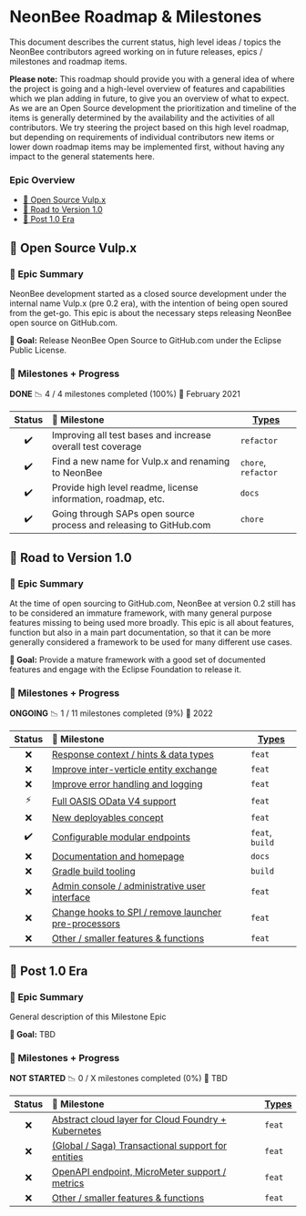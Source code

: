 # NeonBee Roadmap & Milestones

This document describes the current status, high level ideas / topics the NeonBee contributors agreed working on in future releases, epics / milestones and roadmap items.

**Please note:** This roadmap should provide you with a general idea of where the project is going and a high-level overview of features and capabilities which we plan adding in future, to give you an overview of what to expect. As we are an Open Source development the prioritization and timeline of the items is generally determined by the availability and the activities of all contributors. We try steering the project based on this high level roadmap, but depending on requirements of individual contributors new items or lower down roadmap items may be implemented first, without having any impact to the general statements here.

### Epic Overview

- [🌌 Open Source Vulp.x](#-open-source-vulp-x)
- [🌌 Road to Version 1.0](#-road-to-version-1-0)
- [🌌 Post 1.0 Era](#-post-1-0-era)


## 🌌 Open Source Vulp.x

### 📝 Epic Summary

NeonBee development started as a closed source development under the internal name Vulp.x (pre 0.2 era), with the intention of being open soured from the get-go. This epic is about the necessary steps releasing NeonBee open source on GitHub.com.

**🌟 Goal:** Release NeonBee Open Source to GitHub.com under the Eclipse Public License.

### 🚀 Milestones + Progress

**DONE** 📉 4 / 4 milestones completed (100%) 📅 February 2021

| Status | 🚀 Milestone | [Types](https://www.conventionalcommits.org/) |
| :---: | :--- | --- |
| ✔️ | Improving all test bases and increase overall test coverage | `refactor` |
| ✔️ | Find a new name for Vulp.x and renaming to NeonBee | `chore`, `refactor` |
| ✔️ | Provide high level readme, license information, roadmap, etc. | `docs` |
| ✔️ | Going through SAPs open source process and releasing to GitHub.com | `chore` |

## 🌌 Road to Version 1.0

### 📝 Epic Summary

At the time of open sourcing to GitHub.com, NeonBee at version 0.2 still has to be considered an immature framework, with many general purpose features missing to being used more broadly. This epic is all about features, function but also in a main part documentation, so that it can be more generally considered a framework to be used for many different use cases.

**🌟 Goal:** Provide a mature framework with a good set of documented features and engage with the Eclipse Foundation to release it.

### 🚀 Milestones + Progress

**ONGOING** 📉 1 / 11 milestones completed (9%) 📅 2022

| Status | 🚀 Milestone | [Types](https://www.conventionalcommits.org/) |
| :---: | :--- | --- |
| ❌ | [Response context / hints & data types](milestones/E1_MS01_response_context.md) | `feat` |
| ❌ | [Improve inter-verticle entity exchange](milestones/E1_MS02_entity_exchange.md) | `feat` |
| ❌ | [Improve error handling and logging](milestones/E1_MS03_error_handling.md) | `feat` |
| ⚡ | [Full OASIS OData V4 support](milestones/E1_MS04_odata_support.md) | `feat` |
| ❌ | [New deployables concept](milestones/E1_MS05_new_deployables_concept.md) | `feat` |
| ✔️ | [Configurable modular endpoints](milestones/E1_MS06_configurable_endpoints.md) | `feat`, `build` |
| ❌ | [Documentation and homepage](milestones/E1_MS07_documentation.md) | `docs` |
| ❌ | [Gradle build tooling](milestones/E1_MS08_build_tooling.md) | `build` |
| ❌ | [Admin console / administrative user interface](milestones/E1_MS09_admin_console.md) | `feat` |
| ❌ | [Change hooks to SPI / remove launcher pre-processors](milestones/E1_MS10_spi_hooks.md) | `feat` |
| ❌ | [Other / smaller features & functions](milestones/E1_MS99_others.md) | `feat` |

## 🌌 Post 1.0 Era

### 📝 Epic Summary

General description of this Milestone Epic

**🌟 Goal:** TBD

### 🚀 Milestones + Progress

**NOT STARTED** 📉 0 / X milestones completed (0%) 📅 TBD

| Status | 🚀 Milestone | [Types](https://www.conventionalcommits.org/) |
| :---: | :--- | --- |
| ❌ | [Abstract cloud layer for Cloud Foundry + Kubernetes](milestones/E2_MS01_cloud_layers.md) | `feat` |
| ❌ | [(Global / Saga) Transactional support for entities](milestones/E2_MS02_transactions.md) | `feat` |
| ❌ | [OpenAPI endpoint, MicroMeter support / metrics](milestones/E2_MS03_openapi.md) | `feat` |
| ❌ | [Other / smaller features & functions](milestones/E2_MS99_others.md) | `feat` |